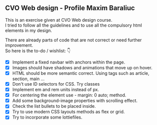 ## CVO Web design - Profile Maxim Baraliuc
This is an exercise given at CVO Web design course.<br>
I tried to follow all the guidelines and to use all the compulsory html elements in my design.<br>

There are already parts of code that are not correct or need further improvement.<br>
So here  is the to-do / wishlist: :point_down:

- [x] Implement a fixed navbar with anchors within the page.
- [x] Images should have shadows and animations that move up on hover.
- [x] HTML should be more semantic correct. Using tags such as article, section, main ...
- [x] Don't use ID selectors for CSS. Try classes
- [x] Implement em and rem units instead of px.
- [x] For centering the element use - margin: 0 auto; method.
- [x] Add some background-image properties with scrolling effect.
- [x] Check the list bullets to be placed inside.
- [x] Try to use modern CSS layouts methods as flex or grid.
- [x] Try to incorporate some lottiefiles.